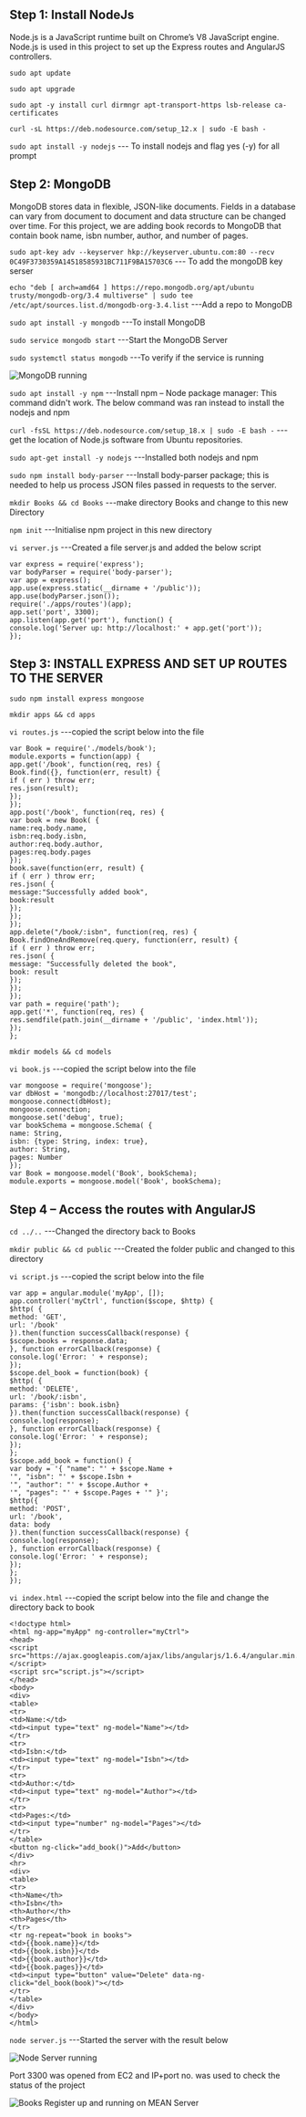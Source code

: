 ## Step 1: Install NodeJs ##

Node.js is a JavaScript runtime built on Chrome’s V8 JavaScript engine. Node.js is used in this project to set up the Express routes and AngularJS controllers.

`sudo apt update` 

`sudo apt upgrade`

`sudo apt -y install curl dirmngr apt-transport-https lsb-release ca-certificates`

`curl -sL https://deb.nodesource.com/setup_12.x | sudo -E bash -`

`sudo apt install -y nodejs` --- To install nodejs and flag yes (-y) for all prompt

## Step 2: MongoDB ##

MongoDB stores data in flexible, JSON-like documents. Fields in a database can vary from document to document and data structure can be changed over time. For this project, we are adding book records to MongoDB that contain book name, isbn number, author, and number of pages.

`sudo apt-key adv --keyserver hkp://keyserver.ubuntu.com:80 --recv 0C49F3730359A14518585931BC711F9BA15703C6` --- To add the mongoDB key serser

`echo "deb [ arch=amd64 ] https://repo.mongodb.org/apt/ubuntu trusty/mongodb-org/3.4 multiverse" | sudo tee /etc/apt/sources.list.d/mongodb-org-3.4.list` ---Add a repo to MongoDB

`sudo apt install -y mongodb` ---To install MongoDB

`sudo service mongodb start` ---Start the MongoDB Server

`sudo systemctl status mongodb` ---To verify if the service is running

![MongoDB running](./Images/MongoDB_running.png)

`sudo apt install -y npm` ---Install npm – Node package manager: This command didn't work.
The below command was ran instead to install the nodejs and npm

`curl -fsSL https://deb.nodesource.com/setup_18.x | sudo -E bash -` ---get the location of Node.js software from Ubuntu repositories.

`sudo apt-get install -y nodejs` ---Installed both nodejs and npm 

`sudo npm install body-parser` ---Install body-parser package; this is needed to help us process JSON files passed in requests to the server.

`mkdir Books && cd Books` ---make directory Books and change to this new Directory

`npm init` ---Initialise npm project in this new directory

`vi server.js` ---Created a file server.js and added the below script

```
var express = require('express');
var bodyParser = require('body-parser');
var app = express();
app.use(express.static(__dirname + '/public'));
app.use(bodyParser.json());
require('./apps/routes')(app);
app.set('port', 3300);
app.listen(app.get('port'), function() {
console.log('Server up: http://localhost:' + app.get('port'));
});
```

## Step 3: INSTALL EXPRESS AND SET UP ROUTES TO THE SERVER ##

`sudo npm install express mongoose` 

`mkdir apps && cd apps`

`vi routes.js` ---copied the script below into the file

```
var Book = require('./models/book');
module.exports = function(app) {
app.get('/book', function(req, res) {
Book.find({}, function(err, result) {
if ( err ) throw err;
res.json(result);
});
});
app.post('/book', function(req, res) {
var book = new Book( {
name:req.body.name,
isbn:req.body.isbn,
author:req.body.author,
pages:req.body.pages
});
book.save(function(err, result) {
if ( err ) throw err;
res.json( {
message:"Successfully added book",
book:result
});
});
});
app.delete("/book/:isbn", function(req, res) {
Book.findOneAndRemove(req.query, function(err, result) {
if ( err ) throw err;
res.json( {
message: "Successfully deleted the book",
book: result
});
});
});
var path = require('path');
app.get('*', function(req, res) {
res.sendfile(path.join(__dirname + '/public', 'index.html'));
});
};
```
`mkdir models && cd models`

`vi book.js` ---copied the script below into the file

```
var mongoose = require('mongoose');
var dbHost = 'mongodb://localhost:27017/test';
mongoose.connect(dbHost);
mongoose.connection;
mongoose.set('debug', true);
var bookSchema = mongoose.Schema( {
name: String,
isbn: {type: String, index: true},
author: String,
pages: Number
});
var Book = mongoose.model('Book', bookSchema);
module.exports = mongoose.model('Book', bookSchema);
```

## Step 4 – Access the routes with AngularJS ##

`cd ../..` ---Changed the directory back to Books

`mkdir public && cd public` ---Created the folder public and changed to this directory

`vi script.js` ---copied the script below into the file

```
var app = angular.module('myApp', []);
app.controller('myCtrl', function($scope, $http) {
$http( {
method: 'GET',
url: '/book'
}).then(function successCallback(response) {
$scope.books = response.data;
}, function errorCallback(response) {
console.log('Error: ' + response);
});
$scope.del_book = function(book) {
$http( {
method: 'DELETE',
url: '/book/:isbn',
params: {'isbn': book.isbn}
}).then(function successCallback(response) {
console.log(response);
}, function errorCallback(response) {
console.log('Error: ' + response);
});
};
$scope.add_book = function() {
var body = '{ "name": "' + $scope.Name +
'", "isbn": "' + $scope.Isbn +
'", "author": "' + $scope.Author +
'", "pages": "' + $scope.Pages + '" }';
$http({
method: 'POST',
url: '/book',
data: body
}).then(function successCallback(response) {
console.log(response);
}, function errorCallback(response) {
console.log('Error: ' + response);
});
};
});
```

`vi index.html` ---copied the script below into the file and change the directory back to book

```
<!doctype html>
<html ng-app="myApp" ng-controller="myCtrl">
<head>
<script src="https://ajax.googleapis.com/ajax/libs/angularjs/1.6.4/angular.min.js"></script>
<script src="script.js"></script>
</head>
<body>
<div>
<table>
<tr>
<td>Name:</td>
<td><input type="text" ng-model="Name"></td>
</tr>
<tr>
<td>Isbn:</td>
<td><input type="text" ng-model="Isbn"></td>
</tr>
<tr>
<td>Author:</td>
<td><input type="text" ng-model="Author"></td>
</tr>
<tr>
<td>Pages:</td>
<td><input type="number" ng-model="Pages"></td>
</tr>
</table>
<button ng-click="add_book()">Add</button>
</div>
<hr>
<div>
<table>
<tr>
<th>Name</th>
<th>Isbn</th>
<th>Author</th>
<th>Pages</th>
</tr>
<tr ng-repeat="book in books">
<td>{{book.name}}</td>
<td>{{book.isbn}}</td>
<td>{{book.author}}</td>
<td>{{book.pages}}</td>
<td><input type="button" value="Delete" data-ng-click="del_book(book)"></td>
</tr>
</table>
</div>
</body>
</html>
```

`node server.js` ---Started the server with the result below

![Node Server running](./Images/node_server_started.png)

Port 3300 was opened from EC2 and IP+port no. was used to check the status of the project

![Books Register up and running on MEAN Server](./Images/MEANserver_hosting_the_BooksRegister.png)

